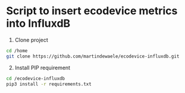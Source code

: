 <h1>Script to insert ecodevice metrics into InfluxdB</h1>

1. Clone project
```bash
cd /home
git clone https://github.com/martindewaele/ecodevice-influxdb.git
```

2. Install PIP requirement
```bash
cd /ecodevice-influxdb
pip3 install -r requirements.txt
```
